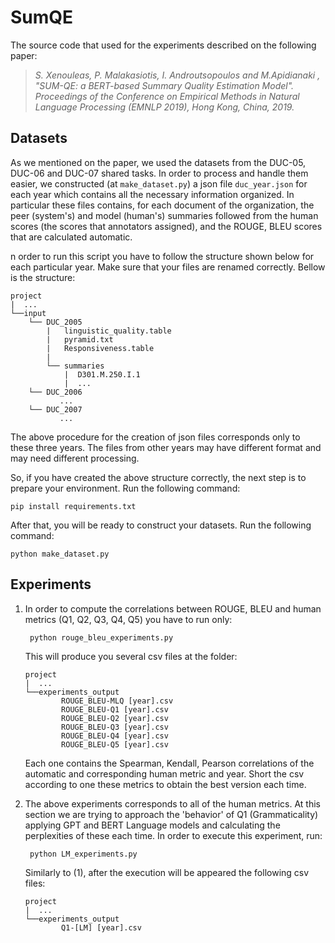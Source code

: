 # SumQE
The source code that used for the experiments described on the following paper: 
>*S. Xenouleas, P. Malakasiotis, I. Androutsopoulos and M.Apidianaki , "SUM-QE: a BERT-based Summary Quality Estimation Model".
> Proceedings of the Conference on Empirical Methods in Natural Language Processing (EMNLP 2019), Hong Kong, China, 2019.*

## Datasets 
As we mentioned on the paper, we used the datasets from the DUC-05, DUC-06 and
DUC-07 shared tasks. In order to process and handle them easier, we constructed (at ``make_dataset.py``)
a json file ``duc_year.json`` for each year which contains all the necessary information  organized. In particular these files contains, 
for each document of the organization, the peer (system's) and model (human's) summaries followed from the human scores 
(the scores that annotators assigned), and the ROUGE, BLEU scores that are calculated automatic.

n order to run this script you have to follow the structure shown below for each particular year. 
Make sure that your files are renamed correctly. Bellow is the structure:
 
```
project
|  ...
└──input
    └── DUC_2005
        |   linguistic_quality.table
        |   pyramid.txt
        |   Responsiveness.table
        |
        └── summaries
            |  D301.M.250.I.1
            |  ...
    └── DUC_2006
           ...
    └── DUC_2007
           ...
```
The above procedure for the creation of json files corresponds only to these three years. The files from other years
may have different format and may need different processing.

So, if you have created the above structure correctly, the next step is to prepare your environment. 
Run the following command:

    pip install requirements.txt
    
After that, you will be ready to construct your datasets. Run the following command:
    
    python make_dataset.py
    
## Experiments 

1. In order to compute the correlations between ROUGE, BLEU and human metrics (Q1, Q2, Q3, Q4, Q5) you have to run only:

        python rouge_bleu_experiments.py

    This will produce you several csv files at the folder:

    ```
    project
    |  ...
    └──experiments_output
            ROUGE_BLEU-MLQ [year].csv
            ROUGE_BLEU-Q1 [year].csv
            ROUGE_BLEU-Q2 [year].csv
            ROUGE_BLEU-Q3 [year].csv
            ROUGE_BLEU-Q4 [year].csv
            ROUGE_BLEU-Q5 [year].csv
    ```

    Each one contains the Spearman, Kendall, Pearson correlations of the automatic
and corresponding human metric and year. Short the csv according to one these metrics to obtain the best version each time. 
 
2. The above experiments corresponds to all of the human metrics. At this section we are trying to approach 
the 'behavior' of Q1 (Grammaticality) applying GPT and BERT Language models and calculating the perplexities of these 
each time. In order to execute this experiment, run:

        python LM_experiments.py
        
    Similarly to (1), after the execution will be appeared the following csv files:
    
    ```
    project
    |  ...
    └──experiments_output
            Q1-[LM] [year].csv
    ``` 